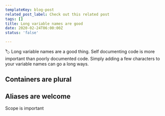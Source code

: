 ```yaml
---
templateKey: blog-post
related_post_label: Check out this related post
tags: []
title: Long variable names are good
date: 2020-02-24T06:00:00Z
status: 'false'

---
```

🏷️ Long variable names are a good thing.  Self documenting code is more important than poorly documented code.  Simply adding a few characters to your variable names can go a long ways.

## Containers are plural

## Aliases are welcome

Scope is important
